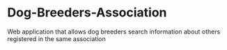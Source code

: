 # Dog-Breeders-Association
Web application that allows dog breeders search information about others registered in the same association
